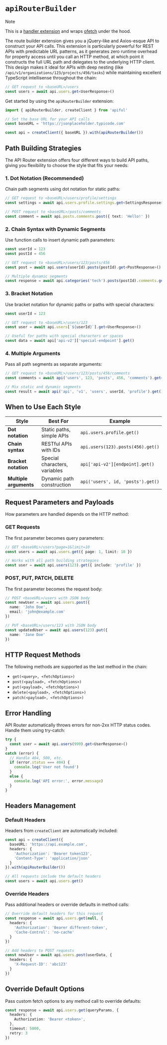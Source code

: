 # `apiRouterBuilder`

> [!NOTE]
> This is a [handler extension](/guide/custom-extensions#handler-extension) and wraps [ofetch](https://github.com/unjs/ofetch) under the hood.

The route builder extension gives you a jQuery-like and Axios-esque API to construct your API calls. This extension is particularly powerful for REST APIs with predictable URL patterns, as it generates zero runtime overhead for property access until you call an HTTP method, at which point it constructs the full URL path and delegates to the underlying HTTP client. This design makes it ideal for APIs with deep nesting (like `/api/v1/organizations/123/projects/456/tasks`) while maintaining excellent TypeScript intellisense throughout the chain:

```ts
// GET request to <baseURL>/users
const users = await api.users.get<UserResponse>()
```

Get started by using the `apiRouterBuilder` extension:

```ts
import { apiRouterBuilder, createClient } from 'apiful'

// Set the base URL for your API calls
const baseURL = 'https://jsonplaceholder.typicode.com'

const api = createClient({ baseURL }).with(apiRouterBuilder())
```

## Path Building Strategies

The API Router extension offers four different ways to build API paths, giving you flexibility to choose the style that fits your needs:

### 1. Dot Notation (Recommended)

Chain path segments using dot notation for static paths:

```ts
// GET request to <baseURL>/users/profile/settings
const settings = await api.users.profile.settings.get<SettingsResponse>()

// POST request to <baseURL>/posts/comments
const comment = await api.posts.comments.post({ text: 'Hello!' })
```

### 2. Chain Syntax with Dynamic Segments

Use function calls to insert dynamic path parameters:

```ts
const userId = 123
const postId = 456

// GET request to <baseURL>/users/123/posts/456
const post = await api.users(userId).posts(postId).get<PostResponse>()

// Multiple dynamic segments
const response = await api.categories('tech').posts(postId).comments.get()
```

### 3. Bracket Notation

Use bracket notation for dynamic paths or paths with special characters:

```ts
const userId = 123

// GET request to <baseURL>/users/123
const user = await api.users[`${userId}`].get<UserResponse>()

// Useful for paths with special characters or spaces
const data = await api['api-v2']['special-endpoint'].get()
```

### 4. Multiple Arguments

Pass all path segments as separate arguments:

```ts
// GET request to <baseURL>/users/123/posts/456/comments
const comments = await api('users', 123, 'posts', 456, 'comments').get<CommentResponse[]>()

// Mix static and dynamic segments
const result = await api('api', 'v1', 'users', userId, 'profile').get()
```

## When to Use Each Style

| Style | Best For | Example |
|-------|----------|---------|
| **Dot notation** | Static paths, simple APIs | `api.users.profile.get()` |
| **Chain syntax** | RESTful APIs with IDs | `api.users(123).posts(456).get()` |
| **Bracket notation** | Special characters, variables | `api['api-v2'][endpoint].get()` |
| **Multiple arguments** | Dynamic path construction | `api('users', id, 'posts').get()` |

## Request Parameters and Payloads

How parameters are handled depends on the HTTP method:

### GET Requests

The first parameter becomes query parameters:

```ts
// GET <baseURL>/users?page=1&limit=10
const users = await api.users.get({ page: 1, limit: 10 })

// Works with all path building strategies
const user = await api.users(123).get({ include: 'profile' })
```

### POST, PUT, PATCH, DELETE

The first parameter becomes the request body:

```ts
// POST <baseURL>/users with JSON body
const newUser = await api.users.post({
  name: 'John Doe',
  email: 'john@example.com'
})

// PUT <baseURL>/users/123 with JSON body
const updatedUser = await api.users(123).put({
  name: 'Jane Doe'
})
```

## HTTP Request Methods

The following methods are supported as the last method in the chain:

- `get(<query>, <fetchOptions>)`
- `post(<payload>, <fetchOptions>)`
- `put(<payload>, <fetchOptions>)`
- `delete(<payload>, <fetchOptions>)`
- `patch(<payload>, <fetchOptions>)`

## Error Handling

API Router automatically throws errors for non-2xx HTTP status codes. Handle them using try-catch:

```ts
try {
  const user = await api.users(999).get<UserResponse>()
}
catch (error) {
  // Handle 404, 500, etc.
  if (error.status === 404) {
    console.log('User not found')
  }
  else {
    console.log('API error:', error.message)
  }
}
```

## Headers Management

### Default Headers

Headers from `createClient` are automatically included:

```ts
const api = createClient({
  baseURL: 'https://api.example.com',
  headers: {
    'Authorization': 'Bearer token123',
    'Content-Type': 'application/json'
  }
}).with(apiRouterBuilder())

// All requests include the default headers
const users = await api.users.get()
```

### Override Headers

Pass additional headers or override defaults in method calls:

```ts
// Override default headers for this request
const response = await api.users.get(null, {
  headers: {
    'Authorization': 'Bearer different-token',
    'Cache-Control': 'no-cache'
  }
})

// Add headers to POST requests
const newUser = await api.users.post(userData, {
  headers: {
    'X-Request-ID': 'abc123'
  }
})
```

## Override Default Options

Pass custom fetch options to any method call to override defaults:

```ts
const response = await api.users.get(queryParams, {
  headers: {
    Authorization: 'Bearer <token>',
  },
  timeout: 5000,
  retry: 3
})
```
